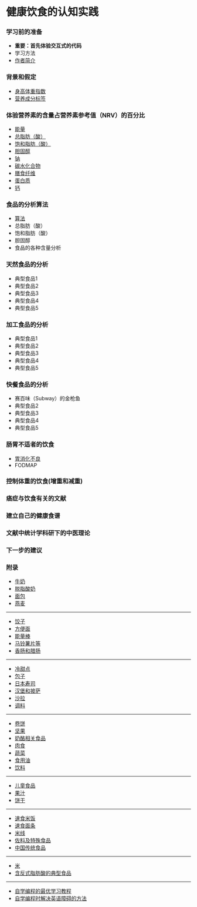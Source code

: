 # 健康饮食的认知实践

### 学习前的准备

- **重要：首先体验交互式的代码**
- 学习方法
- [作者简介](/chapters/章0-学习前的准备/作者简介.md)

### 背景和假定

- [身高体重指数](/chapters/章1-背景和假定/身高体重指数.md)
- [营养成分标签](/chapters/章1-背景和假定/营养成分标签.md)

### 体验营养素的含量占营养素参考值（NRV）的百分比

- [能量](/chapters/章2-体验营养素的含量占营养素参考值(NRV)的百分比/1-能量占营养素参考值(NRV)的百分比.md)
- [总脂肪（酸）](/chapters/章2-体验营养素的含量占营养素参考值(NRV)的百分比/2-总脂肪(酸)的含量占营养素参考值(NRV)的百分比.md)
- [饱和脂肪（酸）](/chapters/章2-体验营养素的含量占营养素参考值(NRV)的百分比/3-饱和脂肪(酸)的含量占营养素参考值(NRV)的百分比.md)
- [胆固醇](/chapters/章2-体验营养素的含量占营养素参考值(NRV)的百分比/4-胆固醇的含量占营养素参考值(NRV)的百分比.md)
- [钠](/chapters/章2-体验营养素的含量占营养素参考值(NRV)的百分比/5-钠的含量占营养素参考值(NRV)的百分比.md)
- [碳水化合物](/chapters/章2-体验营养素的含量占营养素参考值(NRV)的百分比/6-碳水化合物的含量占营养素参考值(NRV)的百分比.md)
- [膳食纤维](/chapters/章2-体验营养素的含量占营养素参考值(NRV)的百分比/7-膳食纤维的含量占营养素参考值(NRV)的百分比.md)
- [蛋白质](/chapters/章2-体验营养素的含量占营养素参考值(NRV)的百分比/8-蛋白质的含量占营养素参考值(NRV)的百分比.md)
- [钙](/chapters/章2-体验营养素的含量占营养素参考值(NRV)的百分比/9-钙的含量占营养素参考值(NRV)的百分比.md)


### 食品的分析算法

- [算法](/chapters/章3-天然食品的分析/食品的算法.md)
- 总脂肪（酸）
- 饱和脂肪（酸）
- 胆固醇
- 食品的各种含量分析

### 天然食品的分析

- 典型食品1
- 典型食品2
- 典型食品3
- 典型食品4
- 典型食品5

### 加工食品的分析

- 典型食品1
- 典型食品2
- 典型食品3
- 典型食品4
- 典型食品5

### 快餐食品的分析

- 赛百味（Subway）的金枪鱼
- 典型食品2
- 典型食品3
- 典型食品4
- 典型食品5

### 肠胃不适者的饮食

- [胃消化不良](/chapters/3-digestive-system/胃消化不良.md)
- FODMAP

### 控制体重的饮食(增重和减重)

### 癌症与饮食有关的文献

### 建立自己的健康食谱

### 文献中统计学科研下的中医理论

### 下一步的建议

### 附录

- [牛奶](/chapters/章y-附录/牛奶.md)
- [脱脂酸奶](/chapters/章y-附录/脱脂酸奶.md)
- [面包](/chapters/章y-附录/面包.md)
- [燕麦](/chapters/章y-附录/燕麦.md)
------------------
- [饺子](/chapters/章y-附录/饺子.md)
- [方便面](/chapters/章y-附录/方便面.md)
- [能量棒](/chapters/章y-附录/能量棒.md)
- [马铃薯片等](/chapters/章y-附录/马铃薯片等.md)
- [香肠和腊肠](/chapters/章y-附录/香肠和腊肠.md)
------------------
- [冷甜点](/chapters/章y-附录/冷甜点.md)
- [包子](/chapters/章y-附录/包子.md)
- [日本寿司](/chapters/章y-附录/日本寿司.md)
- [汉堡和披萨](/chapters/章y-附录/汉堡和披萨.md)
- [沙拉](/chapters/章y-附录/沙拉.md)
- [调料](/chapters/章y-附录/调料.md)
------------------
- [卷饼](/chapters/章y-附录/卷饼.md)
- [坚果](/chapters/章y-附录/坚果.md)
- [奶酪相关食品](/chapters/章y-附录/奶酪相关食品.md)
- [肉食](/chapters/章y-附录/肉食.md)
- [蔬菜](/chapters/章y-附录/蔬菜.md)
- [食用油](/chapters/章y-附录/食用油.md)
- [饮料](/chapters/章y-附录/饮料.md)
------------------
- [儿童食品](/chapters/章y-附录/儿童食品.md)
- [果汁](/chapters/章y-附录/果汁.md)
- [饼干](/chapters/章y-附录/饼干.md)
------------------
- [速食米饭](/chapters/章y-附录/速食米饭.md)
- [速食面条](/chapters/章y-附录/速食面条.md)
- [米线](/chapters/章y-附录/米线.md)
- [佐料及特殊食品](/chapters/章y-附录/佐料及特殊食品.md)
- [中国传统食品](/chapters/章y-附录/中国传统食品.md)
------------------
- [米](/chapters/章y-附录/米.md)
- [含反式脂肪酸的典型食品](/chapters/章y-附录/含反式脂肪酸的典型食品.md)
------------------
- [自学编程的最优学习教程](/chapters/章y-附录/自学编程的最优学习教程.md)
- [自学编程时解决英语障碍的方法](/chapters/章y-附录/自学编程时解决英语障碍的方法.md)



